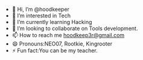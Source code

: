 - 👋 Hi, I’m @hoodkeeper
- 👀 I’m interested in Tech
- 🌱 I’m currently learning Hacking
- 💞️ I’m looking to collaborate on Tools development.
- 📫 How to reach me hoodkeep3r@gmail.com
- 😄 Pronouns:NEO07, Rootkie, Kingrooter
- ⚡ Fun fact:You can be my teacher.

<!---
hoodkeeper/hoodkeeper is a ✨ special ✨ repository because its `README.md` (this file) appears on your GitHub profile.
You can click the Preview link to take a look at your changes.
--->
